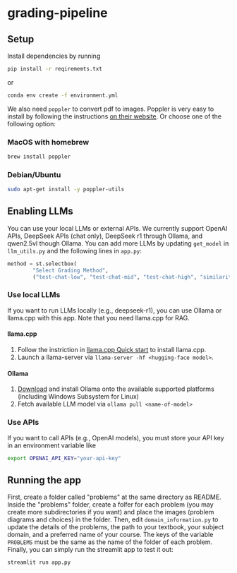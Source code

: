 # grading-pipeline

## Setup

Install dependencies by running

```bash
pip install -r reqirememts.txt
```

or

```bash
conda env create -f environment.yml
```

We also need `poppler` to convert pdf to images. Poppler is very easy to install by following the instructions [on their website](https://poppler.freedesktop.org/). Or choose one of the following option:

### MacOS with homebrew

```bash
brew install poppler
```

### Debian/Ubuntu

```bash
sudo apt-get install -y poppler-utils
```

## Enabling LLMs

You can use your local LLMs or external APIs. We currently support OpenAI APIs, DeepSeek APIs (chat only), DeepSeek r1 through Ollama, and qwen2.5vl though Ollama. You can add more LLMs by updating `get_model` in `llm_utils.py` and the following lines in `app.py`:

```python
method = st.selectbox(
        "Select Grading Method",
        ("test-chat-low", "test-chat-mid", "test-chat-high", "similarity", "deepseek-chat", "deepseek-r1", "gpt-4.1-nano", "o4-mini"))
```

### Use local LLMs

If you want to run LLMs locally (e.g., deepseek-r1), you can use Ollama or llama.cpp with this app. Note that you need llama.cpp for RAG.

#### llama.cpp

1. Follow the instriction in [llama.cpp Quick start](https://github.com/ggml-org/llama.cpp/tree/master?tab=readme-ov-file#quick-start) to install llama.cpp.
2. Launch a llama-server via `llama-server -hf <hugging-face model>`.

#### Ollama

1. [Download](https://ollama.ai/download) and install Ollama onto the available supported platforms (including Windows Subsystem for Linux)
2. Fetch available LLM model via `ollama pull <name-of-model>`

### Use APIs

If you want to call APIs (e.g., OpenAI models), you must store your API key in an environment variable like

```bash
export OPENAI_API_KEY="your-api-key"
```

## Running the app

First, create a folder called "problems" at the same directory as README. Inside the "problems" folder, create a folfer for each problem (you may create more subdirectories if you want) and place the images (problem diagrams and choices) in the folder. Then, edit `domain_information.py` to update the details of the problems, the path to your textbook, your subject domain, and a preferred name of your course. The keys of the variable `PROBLEMS` must be the same as the name of the folder of each problem. Finally, you can simply run the streamlit app to test it out:

```bash
streamlit run app.py
```
